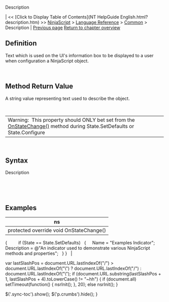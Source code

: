 ﻿










 


Description







| &lt;&lt; [Click to Display Table of Contents](NT HelpGuide English.html?description.htm) &gt;&gt;
 [NinjaScript](ninjascript.htm) &gt; [Language Reference](language_reference_wip.htm) &gt; [Common](common.htm) &gt;
Description | [Previous page](clone.htm)
[Return to chapter overview](common.htm)










Definition
----------


Text which is used on the UI's information box to be displayed to a user when configuration a NinjaScript object.


 


Method Return Value
-------------------


A string value representing text used to describe the object.


 




|  |
| --- |
| Warning:  This property should ONLY bet set from the [OnStateChange()](onstatechange.htm) method during State.SetDefaults or State.Configure |



 


Syntax
------


Description


 


 


Examples
--------




| ns |
| --- |
| protected override void OnStateChange()
{      
   if (State == State.SetDefaults)
   {
     Name = "Examples Indicator";   
     Description = @"An indicator used to demonstrate various NinjaScript methods and properties";
   }
}    |






 
 var lastSlashPos = document.URL.lastIndexOf("/") &gt; document.URL.lastIndexOf("\\") ? document.URL.lastIndexOf("/") : document.URL.lastIndexOf("\\");
 if (document.URL.substring(lastSlashPos + 1, lastSlashPos + 4).toLowerCase() != "~hh") {
 if (document.all) setTimeout(function() {
 nsrInit();
 }, 20);
 else nsrInit();
 }
 
 
 $('.sync-toc').show();
 $('p.crumbs').hide();
 }
 
 
 



